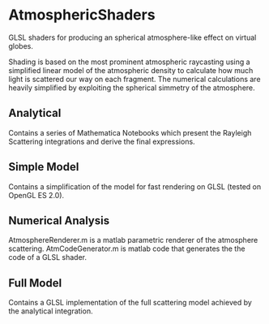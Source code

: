 # AtmosphericShaders
GLSL shaders for producing an spherical atmosphere-like effect on virtual globes.

Shading is based on the most prominent atmospheric raycasting using a simplified linear model of the atmospheric density to calculate how much light is scattered our way on each fragment. The numerical calculations are heavily simplified by exploiting the spherical simmetry of the atmosphere.

## Analytical

Contains a series of Mathematica Notebooks which present the Rayleigh Scattering integrations and derive the final expressions. 

## Simple Model

Contains a simplification of the model for fast rendering on GLSL (tested on OpenGL ES 2.0).

## Numerical Analysis

AtmosphereRenderer.m is a matlab parametric renderer of the atmosphere scattering.
AtmCodeGenerator.m is matlab code that generates the the code of a GLSL shader.

## Full Model

Contains a GLSL implementation of the full scattering model achieved by the analytical integration. 
